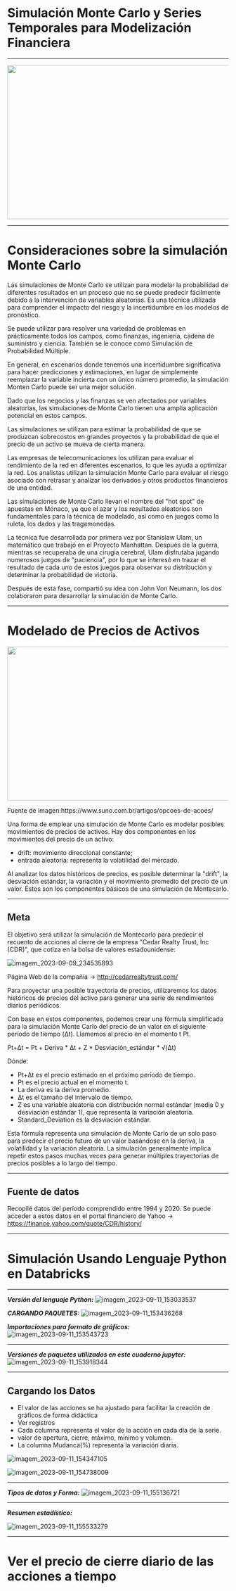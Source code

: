 # Simulación Monte Carlo y Series Temporales para Modelización Financiera
***********************
<p align="center">
  <img width="600" height="350" src="https://github.com/EricPassosScience/Hypothesis_Test_Business/assets/97414922/c4f6a57e-e042-4862-8e1c-afe4acba8003">
</p>

***************************
# Consideraciones sobre la simulación Monte Carlo
Las simulaciones de Monte Carlo se utilizan para modelar la probabilidad de diferentes resultados en un proceso que no se puede predecir fácilmente debido a la intervención de variables aleatorias. Es una técnica utilizada para comprender el impacto del riesgo y la incertidumbre en los modelos de pronóstico.

Se puede utilizar para resolver una variedad de problemas en prácticamente todos los campos, como finanzas, ingeniería, cadena de suministro y ciencia. También se le conoce como Simulación de Probabilidad Múltiple.

En general, en escenarios donde tenemos una incertidumbre significativa para hacer predicciones y estimaciones, en lugar de simplemente reemplazar la variable incierta con un único número promedio, la simulación Monten Carlo puede ser una mejor solución.

Dado que los negocios y las finanzas se ven afectados por variables aleatorias, las simulaciones de Monte Carlo tienen una amplia aplicación potencial en estos campos.

Las simulaciones se utilizan para estimar la probabilidad de que se produzcan sobrecostos en grandes proyectos y la probabilidad de que el precio de un activo se mueva de cierta manera.

Las empresas de telecomunicaciones los utilizan para evaluar el rendimiento de la red en diferentes escenarios, lo que les ayuda a optimizar la red. Los analistas utilizan la simulación Monte Carlo para evaluar el riesgo asociado con retrasar y analizar los derivados y otros productos financieros de una entidad.

Las simulaciones de Monte Carlo llevan el nombre del "hot spot" de apuestas en Mónaco, ya que el azar y los resultados aleatorios son fundamentales para la técnica de modelado, así como en juegos como la ruleta, los dados y las tragamonedas.

La técnica fue desarrollada por primera vez por Stanislaw Ulam, un matemático que trabajó en el Proyecto Manhattan. Después de la guerra, mientras se recuperaba de una cirugía cerebral, Ulam disfrutaba jugando numerosos juegos de "paciencia", por lo que se interesó en trazar el resultado de cada uno de estos juegos para observar su distribución y determinar la probabilidad de victoria.

Después de esta fase, compartió su idea con John Von Neumann, los dos colaboraron para desarrollar la simulación de Monte Carlo.
***************************************************
# Modelado de Precios de Activos
<p align="center">
  <img width="1000" height="350" src="https://github.com/EricPassosScience/PySpark_Streaming_Kafka_Recommendation_System/assets/97414922/1a3fe2b8-89ba-4a84-ad6c-577cc717cc9b">
</p>
Fuente de imagen:https://www.suno.com.br/artigos/opcoes-de-acoes/

Una forma de emplear una simulación de Monte Carlo es modelar posibles movimientos de precios de activos. Hay dos componentes en los movimientos del precio de un activo:
- drift: movimiento direccional constante;
- entrada aleatoria: representa la volatilidad del mercado.

Al analizar los datos históricos de precios, es posible determinar la "drift", la desviación estándar, la variación y el movimiento promedio del precio de un valor. Éstos son los componentes básicos de una simulación de Montecarlo.

************************************
## Meta

El objetivo será utilizar la simulación de Montecarlo para predecir el recuento de acciones al cierre de la empresa "Cedar Realty Trust, Inc (CDR)", que cotiza en la bolsa de valores estadounidense:

![imagem_2023-09-09_234535893](https://github.com/EricPassosScience/PySpark_Streaming_Kafka_Recommendation_System/assets/97414922/75d15e59-bc15-4746-8f23-35a808afb87b)

Página Web de la compañía -> http://cedarrealtytrust.com/

Para proyectar una posible trayectoria de precios, utilizaremos los datos históricos de precios del activo para generar una serie de rendimientos diarios periódicos.

Con base en estos componentes, podemos crear una fórmula simplificada para la simulación Monte Carlo del precio de un valor en el siguiente período de tiempo (Δt). Llamemos al precio en el momento t Pt.

Pt+Δt = Pt + Deriva * Δt + Z * Desviación_estándar * √(Δt)

Dónde:
- Pt+Δt es el precio estimado en el próximo período de tiempo.
- Pt es el precio actual en el momento t.
- La deriva es la deriva promedio.
- Δt es el tamaño del intervalo de tiempo.
- Z es una variable aleatoria con distribución normal estándar (media 0 y desviación estándar 1), que representa la variación aleatoria.
- Standard_Deviation es la desviación estándar.

Esta fórmula representa una simulación de Monte Carlo de un solo paso para predecir el precio futuro de un valor basándose en la deriva, la volatilidad y la variación aleatoria. La simulación generalmente implica repetir estos pasos muchas veces para generar múltiples trayectorias de precios posibles a lo largo del tiempo.
****************************************
## Fuente de datos
Recopilé datos del período comprendido entre 1994 y 2020. Se puede acceder a estos datos en el portal financiero de Yahoo -> https://finance.yahoo.com/quote/CDR/history/
*******************************************
# Simulación Usando Lenguaje Python en Databricks
*********************************************
***Versión del lenguaje Python:***
![imagem_2023-09-11_153033537](https://github.com/EricPassosScience/PySpark_Streaming_Kafka_Recommendation_System/assets/97414922/7ebe7a09-f321-4129-956a-16bbcae2ac6f)

***CARGANDO PAQUETES:***
![imagem_2023-09-11_153436268](https://github.com/EricPassosScience/PySpark_Streaming_Kafka_Recommendation_System/assets/97414922/edec2e52-92b6-4c9e-aee2-182265237531)

***Importaciones para formato de gráficos:***
![imagem_2023-09-11_153543723](https://github.com/EricPassosScience/PySpark_Streaming_Kafka_Recommendation_System/assets/97414922/d1033f7a-8b6a-4e4b-8ad4-93ad7a38ba19)
********************
***Versiones de paquetes utilizados en este cuaderno jupyter:***
![imagem_2023-09-11_153918344](https://github.com/EricPassosScience/PySpark_Streaming_Kafka_Recommendation_System/assets/97414922/adb6f9c7-8694-4b20-9dfe-46c33df5de70)
**************************
## Cargando los Datos
- El valor de las acciones se ha ajustado para facilitar la creación de gráficos de forma didáctica
- Ver registros
- Cada columna representa el valor de la acción en cada día de la serie.
- valor de apertura, cierre, máximo, mínimo y volumen.
- La columna Mudanca(%) representa la variación diaria.

![imagem_2023-09-11_154347105](https://github.com/EricPassosScience/PySpark_Streaming_Kafka_Recommendation_System/assets/97414922/14476edf-413a-4f95-9758-1a948783fe18)

![imagem_2023-09-11_154738009](https://github.com/EricPassosScience/PySpark_Streaming_Kafka_Recommendation_System/assets/97414922/242a8dd8-7a28-49a2-a4d7-7e9cccf25af0)
***************************
***Tipos de datos y Forma:***
![imagem_2023-09-11_155136721](https://github.com/EricPassosScience/PySpark_Streaming_Kafka_Recommendation_System/assets/97414922/2b85d4e3-5278-43cc-a92a-10eed0474bf6)
****************************
***Resumen estadístico:***

![imagem_2023-09-11_155533279](https://github.com/EricPassosScience/PySpark_Streaming_Kafka_Recommendation_System/assets/97414922/d4f72f03-a955-428a-9ab9-7493fb091a20)
******************************
# Ver el precio de cierre diario de las acciones a tiempo

